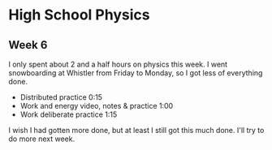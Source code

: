 # High School Physics

## Week 6

I only spent about 2 and a half hours on physics this week. I went snowboarding at Whistler from Friday to Monday, so I got less of everything done.

* Distributed practice 0:15
* Work and energy video, notes & practice 1:00
* Work deliberate practice 1:15

I wish I had gotten more done, but at least I still got this much done. I'll try to do more next week.

